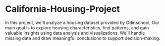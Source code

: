 # California-Housing-Project

In this project, we'll analyze a housing dataset provided by Odinschool, Our main goal is to explore housing characteristics, find patterns, and gain valuable insights using data analysis and visualizations. We'll handle missing data and draw meaningful conclusions to support decision-making. 
